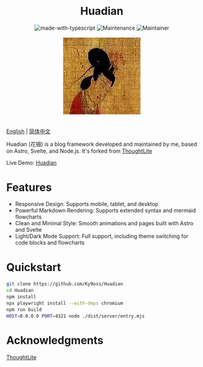 <div align="center">
    <h1>Huadian</h1>
    <img src="https://img.shields.io/badge/Made%20with-Astro-1f425f.svg" alt="made-with-typescript">
    <img src="https://img.shields.io/badge/Maintained%3F-yes-green.svg" alt="Maintenance">
    <img src="https://img.shields.io/badge/Maintainer-Ky9oss-red" alt="Maintainer">
    <br>
    <br>
    <img src="public/huadian.jpg" alt="" width="203.5" height="203.5">
    <br>
    <br>
</div>

[English](./README.md) | [简体中文](./README_CN.md)

Huadian (花钿) is a blog framework developed and maintained by me, based on Astro, Svelte, and Node.js. It's forked from [ThoughtLite](https://github.com/tuyuritio/astro-theme-thought-lite)

Live Demo: [Huadian](http://120.46.169.136)

# Features
- Responsive Design: Supports mobile, tablet, and desktop
- Powerful Markdown Rendering: Supports extended syntax and mermaid flowcharts
- Clean and Minimal Style: Smooth animations and pages built with Astro and Svelte
- Light/Dark Mode Support: Full support, including theme switching for code blocks and flowcharts

# Quickstart

```bash
git clone https://github.com/Ky9oss/Huadian
cd Huadian
npm install
npx playwright install --with-deps chromium
npm run build
HOST=0.0.0.0 PORT=4321 node ./dist/server/entry.mjs
```

# Acknowledgments
[ThoughtLite](https://github.com/tuyuritio/astro-theme-thought-lite)
